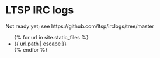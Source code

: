 ---
---

<head>
  <title>LTSP IRC logs</title>
</head>

<body>
  <h1>LTSP IRC logs</h1>
  <p>Not ready yet; see https://github.com/ltsp/irclogs/tree/master</p>
  <ul>
    {% for url in site.static_files %}
    <li><a href="{{ site.baseurl | escape }}{{ url.path | escape }}">{{ url.path | escape }}</a> </li>
    {% endfor %}
  </ul>
</body>
